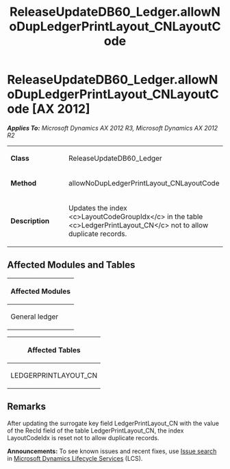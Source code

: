 ﻿---
title: ReleaseUpdateDB60_Ledger.allowNoDupLedgerPrintLayout_CNLayoutCode
TOCTitle: ReleaseUpdateDB60_Ledger.allowNoDupLedgerPrintLayout_CNLayoutCode
ms:assetid: fd252018-b353-747d-9d09-45984f54ff5c
ms:mtpsurl: https://msdn.microsoft.com/en-us/library/JJ720160(v=AX.60)
ms:contentKeyID: 49712465
ms.date: 05/18/2015
mtps_version: v=AX.60
---

# ReleaseUpdateDB60\_Ledger.allowNoDupLedgerPrintLayout\_CNLayoutCode [AX 2012]


_**Applies To:** Microsoft Dynamics AX 2012 R3, Microsoft Dynamics AX 2012 R2_

<table>
<colgroup>
<col style="width: 50%" />
<col style="width: 50%" />
</colgroup>
<tbody>
<tr class="odd">
<td><p><strong>Class</strong></p></td>
<td><p>ReleaseUpdateDB60_Ledger</p></td>
</tr>
<tr class="even">
<td><p><strong>Method</strong></p></td>
<td><p>allowNoDupLedgerPrintLayout_CNLayoutCode</p></td>
</tr>
<tr class="odd">
<td><p><strong>Description</strong></p></td>
<td><p>Updates the index &lt;c&gt;LayoutCodeGroupIdx&lt;/c&gt; in the table &lt;c&gt;LedgerPrintLayout_CN&lt;/c&gt; not to allow duplicate records.</p></td>
</tr>
</tbody>
</table>


## Affected Modules and Tables

<table>
<colgroup>
<col style="width: 100%" />
</colgroup>
<thead>
<tr class="header">
<th><p>Affected Modules</p></th>
</tr>
</thead>
<tbody>
<tr class="odd">
<td><p>General ledger</p></td>
</tr>
</tbody>
</table>


<table>
<colgroup>
<col style="width: 100%" />
</colgroup>
<thead>
<tr class="header">
<th><p>Affected Tables</p></th>
</tr>
</thead>
<tbody>
<tr class="odd">
<td><p>LEDGERPRINTLAYOUT_CN</p></td>
</tr>
</tbody>
</table>


## Remarks

After updating the surrogate key field LedgerPrintLayout\_CN with the value of the RecId field of the table LedgerPrintLayout\_CN, the index LayoutCodeIdx is reset not to allow duplicate records.

  
**Announcements:** To see known issues and recent fixes, use [Issue search](http://go.microsoft.com/fwlink/?linkid=389258) in [Microsoft Dynamics Lifecycle Services](http://go.microsoft.com/fwlink/?linkid=306505) (LCS).

